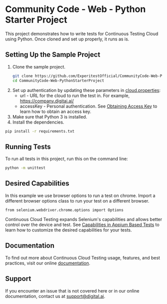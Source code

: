 # Community Code - Web - Python Starter Project
This project demonstrates how to write tests for Continuous Testing Cloud using Python. Once cloned and set up properly, it runs as is.

## Setting Up the Sample Project

1. Clone the sample project.
    ```bash
    git clone https://github.com/ExperitestOfficial/CommunityCode-Web-PythonStarterProject
    cd CommunityCode-Web-PythonStarterProject
    ```
1. Set up authentication by updating these  parameters in [cloud.properties](cloud.properties):
    * url - URL for the cloud to run the test in. For example, https://company.digitai.ai/
    * accessKey -  Personal authentication. See [Obtaining Access Key](https://docs.experitest.com/pages/viewpage.action?pageId=52593435) to learn how to obtain an access key.
1. Make sure that Python 3 is installed.
1. Install the dependencies.
```bash
pip install -r requirements.txt
```

## Running Tests
To run all tests in this project, run this on the command line: 

```bash
python -m unittest
```

## Desired Capabilities
In this example we use browser options to run a test on chrome. Import a different browser options class to run your test on a different browser.

```
from selenium.webdriver.chrome.options import Options
```

Continuous Cloud Testing expands Selenium's capabilities and allows better control over the device and test.
See [Capabilities in Appium Based Tests](https://docs.experitest.com/display/TE/Capabilties+in+Appium+Based+Tests) to learn how to customize the desired capabilities for your tests.

## Documentation
To find out more about Continuous Cloud Testing usage, features, and best practices, visit our online [documentation](https://docs.experitest.com/display/TE/Test+Execution+Home).

## Support
If you encounter an issue that is not covered here or in our online documentation, contact us at [support@digital.ai](mailto:support@digital.ai).
